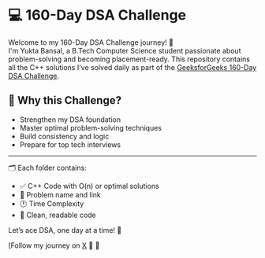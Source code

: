 # 💻 160-Day DSA Challenge

Welcome to my 160-Day DSA Challenge journey! 🚀  
I'm Yukta Bansal, a B.Tech Computer Science student passionate about problem-solving and becoming placement-ready. This repository contains all the C++ solutions I've solved daily as part of the [GeeksforGeeks 160-Day DSA Challenge](https://practice.geeksforgeeks.org/courses/complete-interview-preparation?utm_source=gfg&utm_medium=article&utm_campaign=cip).

## 📌 Why this Challenge?
- Strengthen my DSA foundation
- Master optimal problem-solving techniques
- Build consistency and logic
- Prepare for top tech interviews

---

🗂️ Each folder contains:
- ✅ C++ Code with O(n) or optimal solutions
- 📌 Problem name and link
- 🕐 Time Complexity
- 🧠 Clean, readable code

Let’s ace DSA, one day at a time! 💪  

[Follow my journey on [X](https://x.com/YuktaB19) 🌟 🌟

